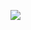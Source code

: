 ![](https://github-profile-summary-cards.vercel.app/api/cards/profile-details?username=taikitanaka3&theme=dracula)
